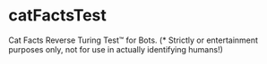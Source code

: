# catFactsTest
Cat Facts Reverse Turing Test™ for Bots. (* Strictly or entertainment purposes only, not for use in actually identifying humans!)
